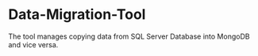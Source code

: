 # Data-Migration-Tool
The tool manages copying data from SQL Server Database into MongoDB and vice versa.
